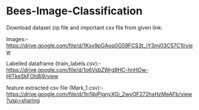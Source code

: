 # Bees-Image-Classification

Download dataset zip file and important csv file from given link:

Images:-
https://drive.google.com/file/d/1Ksy9pGAoq0G59FCS3t_jY3mj03C57C1l/view

Labelled dataframe (train_labels.csv):-
https://drive.google.com/file/d/1o6VsbZWrg9HC-hnHOw-HITkeSkFOhBj9/view

feature extracted csv file (Mark_1.csv):-
https://drive.google.com/file/d/1ln1jbjPjgnyXGi_2wyOF272hsHzMeAFb/view?usp=sharing
